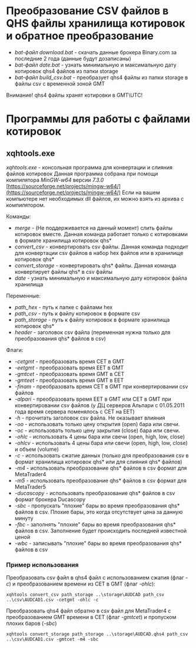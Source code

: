 # Преобразование CSV файлов в QHS файлы хранилища котировок и обратное преобразование

* *bat-файл download.bat* - скачать данные брокера Binary.com за последние 2 года (данные будут дозаписаны)
* *bat-файл date.bat* - узнать минимальную и максимальную дату котировок qhs4 файлов из папки storage
* *bat-файл build_csv.bat* - преобразует qhs4 файлы из папки storage в файлы csv с временной зоной GMT

Внимание! qhs4 файлы хранят котировки в GMT\UTC!

# Программы для работы с файлами котировок

## xqhtools.exe

*xqhtools.exe* - консольная программа для конвертации и слияния файлов котировок
Данная программа собрана при помощи компилятора *MinGW-w64* версии *7.3.0* [https://sourceforge.net/projects/mingw-w64/](https://sourceforge.net/projects/mingw-w64/)
Если на вашем компьютере нет необходимых dll файлов, их можно взять из архива с компилятором.

Команды:

* *merge* - (Не поддерживается на данный момент) слить файлы котировок вместе. Данная команда работает только с котировками в формате хранилища котировок qhs*
* *convert_csv* - конвертировать csv файлы. Данная команда подходит для конвертации csv файлов в набор hex файлов или в хранилище котировок qhs*
* *convert_storage* - конвертировать qhs* файлы. Данная команда конвертирует файлы qhs* в csv файлы
* *date* - узнать минимальную и максимальную дату котировок файла хранилища

Переменные:

* *path_hex* - путь к папке с файлами hex
* *path_csv* - путь к файлу котировок в формате csv
* *path_storage* - путь к файлу котировок в формате хранилища котировок qhs*
* *header* - заголовок csv файла (переменная нужна только для преобразования qhs* файлов в csv)

Флаги:

* *-cetgmt* - преобразовать время CET в GMT
* *-eetgmt* - преобразовать время EET в GMT
* *-gmtcet* - преобразовать время GMT в CET
* *-gmteet* - преобразовать время GMT в EET
* *-finam* - преобразовать время CET в GMT при конвертировании csv файлов 
* *-alpari* - преобразовать время EET в GMT или CET в GMT при конвертировании csv файлов (у ДЦ серверов Альпари с 01.05.2011 года время сервера поменялось с CET на EET)
* *-h* - прочитать заголовок csv файла. Не оказывает влияния
* *-oo* - использовать только цену открытия (open) бара или свечи. 
* *-oc* - использовать только цену закрытия (close) бара или свечи. 
* *-ohlc* - использовать 4 цены бара или свечи (open, high, low, close)
* *-ohlcv* - использовать 4 цены бара или свечи (open, high, low, close) и объем (volume)
* *-c* - использовать сжатие данных (только для преобразования csv в формат хранилища котировок qhs* или для слияния qhs* файлов)
* *-m4* - использовать преобразование qhs* файлов в csv формат для MetaTrader4
* *-m5* - использовать преобразование qhs* файлов в csv формат для MetaTrader5
* *-ducascopy* - использовать преобразование qhs* файлов в csv формат брокера Ducascopy
* *-sbc* - пропускать "плохие" бары во время преобразования qhs* файлов в csv. Плохие бары, это когда отсутствует цена за данную минуту
* *-fbc* - заполнять "плохие" бары во время преобразования qhs* файлов в csv. Заполнение будет происходить последней известной ценой
* *-wbc* - записывать "плохие" бары во время преобразования qhs* файлов в csv

### Пример использования

Преобразовать csv файл в qhs4 файл с использованием сжатия (флаг *-c*) и преобразованием времени из CET в GMT (флаг *-ohlc*):

```
xqhtools convert_csv path_storage ..\storage\AUDCAD path_csv ..\csv\AUDCAD1.csv -cetgmt -ohlc -c
```

Преобразовать qhs4 файл обратно в csv файл для MetaTrader4 с преобразованием GMT времени в CET (флаг *-gmtcet*) и пропуском плохих баров (*-sbc*)

```
xqhtools convert_storage path_storage ..\storage\AUDCAD.qhs4 path_csv ..\csv\AUDCAD1.csv -gmtcet -m4 -sbc
```

